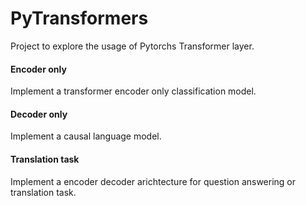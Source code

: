 # PyTransformers
Project to explore the usage of Pytorchs Transformer layer.    

#### Encoder only    
Implement a transformer encoder only classification model.    

#### Decoder only    
Implement a causal language model.    

#### Translation task    
Implement a encoder decoder arichtecture for question answering or translation task.
